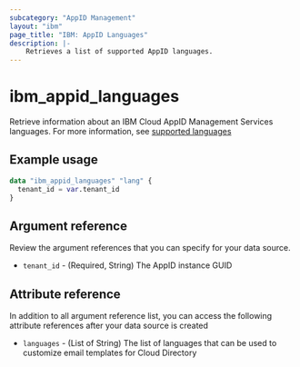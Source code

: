 ```yaml
---
subcategory: "AppID Management"
layout: "ibm"
page_title: "IBM: AppID Languages"
description: |-
    Retrieves a list of supported AppID languages.
---
```


# ibm_appid_languages

Retrieve information about an IBM Cloud AppID Management Services languages. For more information, see [supported languages](https://cloud.ibm.com/docs/appid?topic=appid-cd-types#cd-languages)

## Example usage

```terraform
data "ibm_appid_languages" "lang" {
  tenant_id = var.tenant_id
}
```

## Argument reference
Review the argument references that you can specify for your data source.

- `tenant_id` - (Required, String) The AppID instance GUID

## Attribute reference
In addition to all argument reference list, you can access the following attribute references after your data source is created

- `languages` - (List of String) The list of languages that can be used to customize email templates for Cloud Directory

